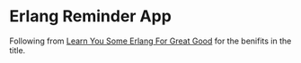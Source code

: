 # Erlang Reminder App

Following from [Learn You Some Erlang For Great Good](http://learnyousomeerlang.com/designing-a-concurrent-application) for the benifits in the title.
